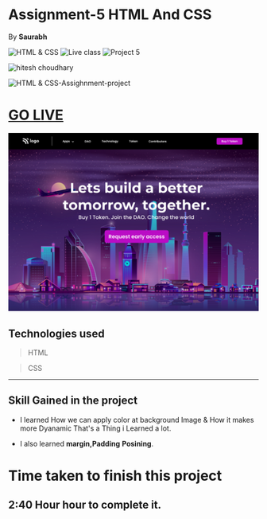 # Assignment-5 HTML And CSS
By **Saurabh**


![HTML & CSS](https://img.shields.io/badge/HTML-CSS-orange)
![Live class](https://img.shields.io/badge/LIVE--CLASS-PROJECT----lightgrey)
![Project 5](https://img.shields.io/badge/Project-5-grey)

![hitesh choudhary](https://img.shields.io/badge/Hitesh--Choudhary-Full--stack--JS--bootcamp-red)

![HTML & CSS-Assighnment-project](https://img.shields.io/badge/No--Responsive-Ineuron--Assignment-blue)
 

# [GO LIVE](https://join-dao-ineuron.netlify.app/)

 ![complete Website](./assets/5.png)

 ## Technologies used

> HTML

> CSS  
---
## **Skill Gained in the project**
- I learned How we can apply color at background Image & How it makes more Dyanamic That's a Thing i Learned a lot.

- I also learned **margin,Padding**
**Posining**.


# Time taken to finish this project

  **2:40 Hour** hour to complete it.
---








